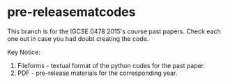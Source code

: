 # pre-releasematcodes
This branch is for the IGCSE 0478 2015's course past papers. Check each one out in case you had doubt creating the code.

Key Notice:
1. Fileforms - textual format of the python codes for the past paper.
2. PDF - pre-release materials for the corresponding year.

